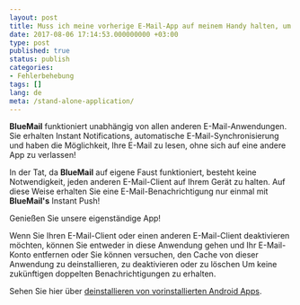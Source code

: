 ```yaml
---
layout: post
title: Muss ich meine vorherige E-Mail-App auf meinem Handy halten, um BlueMail zu haben?
date: 2017-08-06 17:14:53.000000000 +03:00
type: post
published: true
status: publish
categories:
- Fehlerbehebung
tags: []
lang: de
meta: /stand-alone-application/
---
```


**BlueMail** funktioniert unabhängig von allen anderen E-Mail-Anwendungen. Sie erhalten Instant Notifications, automatische E-Mail-Synchronisierung und haben die Möglichkeit, Ihre E-Mail zu lesen, ohne sich auf eine andere App zu verlassen!

In der Tat, da **BlueMail** auf eigene Faust funktioniert, besteht keine Notwendigkeit, jeden anderen E-Mail-Client auf Ihrem Gerät zu halten. Auf diese Weise erhalten Sie eine E-Mail-Benachrichtigung nur einmal mit **BlueMail's** Instant Push!

Genießen Sie unsere eigenständige App!

Wenn Sie Ihren E-Mail-Client oder einen anderen E-Mail-Client deaktivieren möchten, können Sie entweder in diese Anwendung gehen und Ihr E-Mail-Konto entfernen oder Sie können versuchen, den Cache von dieser Anwendung zu deinstallieren, zu deaktivieren oder zu löschen Um keine zukünftigen doppelten Benachrichtigungen zu erhalten.

Sehen Sie hier über [deinstallieren von vorinstallierten Android Apps]( https://www.androidpit.com/how-to-uninstall-preinstalled-android-apps).
